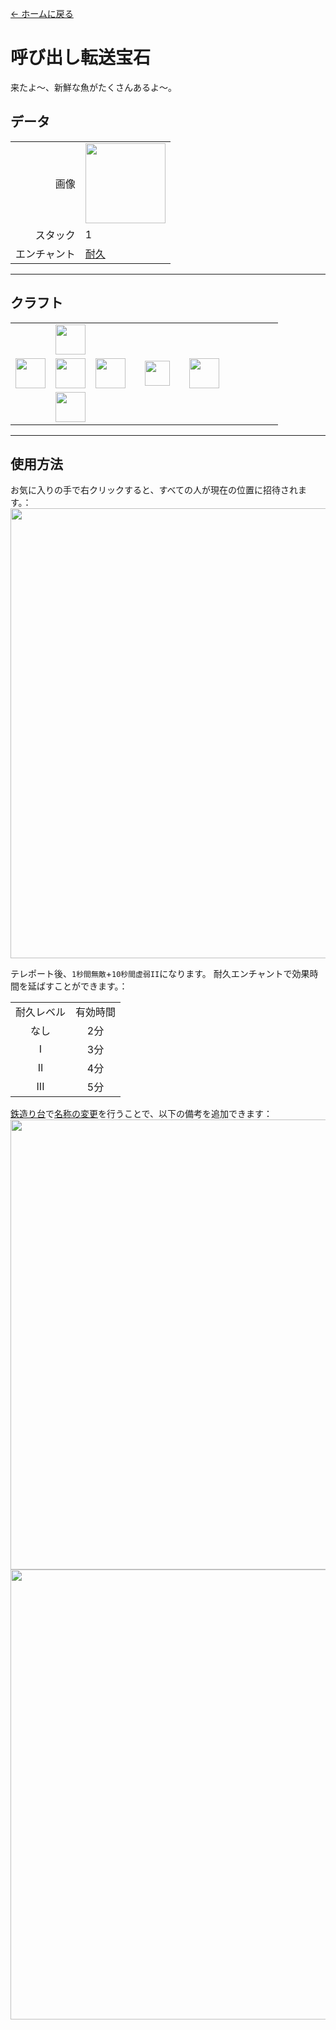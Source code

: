[← ホームに戻る](../)
# 呼び出し転送宝石
来たよ〜、新鮮な魚がたくさんあるよ〜。

## データ
<table>
    <tr><td align="end">画像</td><td><img src="https://i.imgur.com/4zxLVnc.png" width="128"/></td></tr>
    <tr><td align="end">スタック</td><td>1</td></tr>
    <tr><td align="end">エンチャント</td><td><a href="https://minecraft.fandom.com/zh/wiki/耐久">耐久</a></td></tr>
</table>

---

## クラフト
<table>
    <tr><td></td><td><img src="https://i.imgur.com/AarduJQ.png" width="48"/></td><td></td><td colspan="3"></td></tr>
    <tr><td><img src="https://i.imgur.com/AarduJQ.png" width="48"/></td><td><img src="https://i.imgur.com/OUdfDD0.png" width="48"/></td><td><img src="https://i.imgur.com/AarduJQ.png" width="48"/></td><td width="70" align="center"><img src="https://i.imgur.com/VE0KqIE.png" width="40"/></td><td><img src="https://i.imgur.com/4zxLVnc.png" width="48"/></td><td width="70"></td></tr>
    <tr><td></td><td><img src="https://i.imgur.com/AarduJQ.png" width="48"/></td><td></td><td colspan="3"></td></tr>
</table>

---

## 使用方法
お気に入りの手で右クリックすると、すべての人が現在の位置に招待されます。：  
<img src="https://i.imgur.com/YmqMhfd.png" width="720"/><br>

テレポート後、`1秒間無敵`+`10秒間虚弱II`になります。
耐久エンチャントで効果時間を延ばすことができます。：  

<table>
    <tr><td align="center">耐久レベル</td><td align="center">有効時間</td></tr>
    <tr><td align="center">なし</td><td align="center">2分</td></tr>
    <tr><td align="center">I</td><td align="center">3分</td></tr>
    <tr><td align="center">II</td><td align="center">4分</td></tr>
    <tr><td align="center">III</td><td align="center">5分</td></tr>
</table>

<a href="https://minecraft.fandom.com/zh/wiki/铁砧">鉄造り台</a>で<a href="https://minecraft.fandom.com/zh/wiki/铁砧#重命名">名称の変更</a>を行うことで、以下の備考を追加できます：
<img src="https://i.imgur.com/AaLEzgA.png" width="720"/>  
<img src="https://i.imgur.com/aGnQraf.png" width="720"/>
